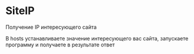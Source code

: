# SiteIP
Получение IP интересующего сайта

В hosts устанавливаете значение интересующего вас сайта, запускаете программу и получаете в результате ответ

